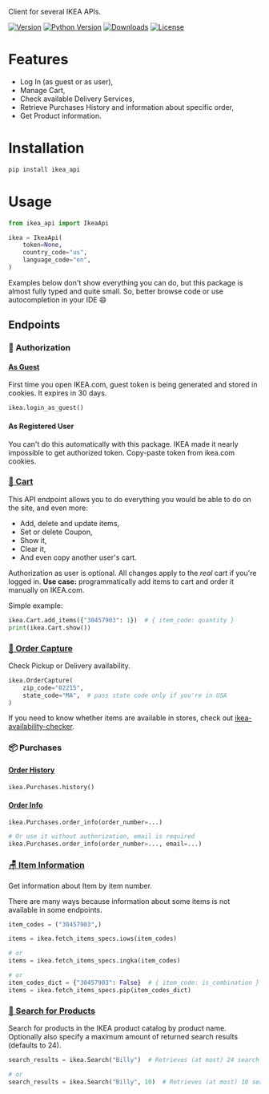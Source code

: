Client for several IKEA APIs.

[![Version](https://img.shields.io/pypi/v/ikea_api?color=green&label=version)](https://pypi.org/project/ikea_api/)
[![Python Version](https://img.shields.io/pypi/pyversions/ikea_api?color=green)](https://pypi.org/project/ikea_api/)
[![Downloads](https://img.shields.io/pypi/dm/ikea_api?color=green)](https://pypi.org/project/ikea_api/)
[![License](https://img.shields.io/pypi/l/ikea_api?color=green)](https://github.com/vrslev/ikea-api-client/blob/main/LICENSE)

# Features

- Log In (as guest or as user),
- Manage Cart,
- Check available Delivery Services,
- Retrieve Purchases History and information about specific order,
- Get Product information.

# Installation

```bash
pip install ikea_api
```

# Usage

```python
from ikea_api import IkeaApi

ikea = IkeaApi(
    token=None,
    country_code="us",
    language_code="en",
)
```

Examples below don't show everything you can do, but this package is almost fully typed and quite small. So, better browse code or use autocompletion in your IDE 😄

## Endpoints

### 🔑 Authorization

#### [As Guest](https://github.com/vrslev/ikea-api-client/blob/main/src/ikea_api/auth.py#L19)

First time you open IKEA.com, guest token is being generated and stored in cookies. It expires in 30 days.

```python
ikea.login_as_guest()
```

#### As Registered User

You can't do this automatically with this package. IKEA made it nearly impossible to get authorized token. Copy-paste token from ikea.com cookies.

### [🛒 Cart](https://github.com/vrslev/ikea-api-client/blob/main/src/ikea_api/endpoints/cart/__init__.py#L26)

This API endpoint allows you to do everything you would be able to do on the site, and even more:

- Add, delete and update items,
- Set or delete Coupon,
- Show it,
- Clear it,
- And even copy another user's cart.

Authorization as user is optional. All changes apply to the _real_ cart if you're logged in. **Use case:** programmatically add items to cart and order it manually on IKEA.com.

Simple example:

```python
ikea.Cart.add_items({"30457903": 1})  # { item_code: quantity }
print(ikea.Cart.show())
```

### [🚛 Order Capture](https://github.com/vrslev/ikea-api-client/blob/main/src/ikea_api/endpoints/order_capture/__init__.py#L12)

Check Pickup or Delivery availability.

```python
ikea.OrderCapture(
    zip_code="02215",
    state_code="MA",  # pass state code only if you're in USA
)
```

If you need to know whether items are available in stores, check out [ikea-availability-checker](https://github.com/Ephigenia/ikea-availability-checker).

### 📦 Purchases

#### [Order History](https://github.com/vrslev/ikea-api-client/blob/main/src/ikea_api/endpoints/purchases/__init__.py#L42)

```python
ikea.Purchases.history()
```

#### [Order Info](https://github.com/vrslev/ikea-api-client/blob/main/src/ikea_api/endpoints/purchases/__init__.py#L52)

```python
ikea.Purchases.order_info(order_number=...)

# Or use it without authorization, email is required
ikea.Purchases.order_info(order_number=..., email=...)
```

### [🪑 Item Information](https://github.com/vrslev/ikea-api-client/tree/main/src/ikea_api/endpoints/item)

Get information about Item by item number.

There are many ways because information about some items is not available in some endpoints.

```python
item_codes = ("30457903",)

items = ikea.fetch_items_specs.iows(item_codes)

# or
items = ikea.fetch_items_specs.ingka(item_codes)

# or
item_codes_dict = {"30457903": False}  # { item_code: is_combination }
items = ikea.fetch_items_specs.pip(item_codes_dict)
```

### [🔎 Search for Products](https://github.com/vrslev/ikea-api-client/tree/main/src/ikea_api/endpoints/search/__init__.py#L8)

Search for products in the IKEA product catalog by product name. Optionally also specify a maximum amount of returned search results (defaults to 24).

```python
search_results = ikea.Search("Billy")  # Retrieves (at most) 24 search results

# or
search_results = ikea.Search("Billy", 10)  # Retrieves (at most) 10 search results
```
